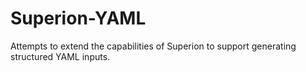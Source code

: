 # Superion-YAML
Attempts to extend the capabilities of Superion to support generating structured YAML inputs.